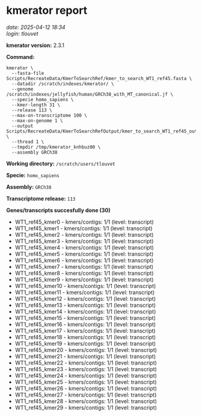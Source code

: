 # kmerator report
*date: 2025-04-12 18:34*  
*login: tlouvet*

**kmerator version:** 2.3.1

**Command:**

```
kmerator \
  --fasta-file Scripts/RecreateData/KmerToSearchRef/kmer_to_search_WT1_ref45.fasta \
  --datadir /scratch/indexes/kmerator/ \
  --genome /scratch/indexes/jellyfish/human/GRCh38_with_MT_canonical.jf \
  --specie homo_sapiens \
  --kmer-length 31 \
  --release 113 \
  --max-on-transcriptome 100 \
  --max-on-genome 1 \
  --output Scripts/RecreateData/KmerToSearchRefOutput/kmer_to_search_WT1_ref45_output \
  --thread 1 \
  --tmpdir /tmp/kmerator_knhbuz00 \
  --assembly GRCh38
```

**Working directory:** `/scratch/users/tlouvet`

**Specie:** `homo_sapiens`

**Assembly:** `GRCh38`

**Transcriptome release:** `113`

**Genes/transcripts succesfully done (30)**

- WT1_ref45_kmer0 - kmers/contigs: 1/1 (level: transcript)
- WT1_ref45_kmer1 - kmers/contigs: 1/1 (level: transcript)
- WT1_ref45_kmer2 - kmers/contigs: 1/1 (level: transcript)
- WT1_ref45_kmer3 - kmers/contigs: 1/1 (level: transcript)
- WT1_ref45_kmer4 - kmers/contigs: 1/1 (level: transcript)
- WT1_ref45_kmer5 - kmers/contigs: 1/1 (level: transcript)
- WT1_ref45_kmer6 - kmers/contigs: 1/1 (level: transcript)
- WT1_ref45_kmer7 - kmers/contigs: 1/1 (level: transcript)
- WT1_ref45_kmer8 - kmers/contigs: 1/1 (level: transcript)
- WT1_ref45_kmer9 - kmers/contigs: 1/1 (level: transcript)
- WT1_ref45_kmer10 - kmers/contigs: 1/1 (level: transcript)
- WT1_ref45_kmer11 - kmers/contigs: 1/1 (level: transcript)
- WT1_ref45_kmer12 - kmers/contigs: 1/1 (level: transcript)
- WT1_ref45_kmer13 - kmers/contigs: 1/1 (level: transcript)
- WT1_ref45_kmer14 - kmers/contigs: 1/1 (level: transcript)
- WT1_ref45_kmer15 - kmers/contigs: 1/1 (level: transcript)
- WT1_ref45_kmer16 - kmers/contigs: 1/1 (level: transcript)
- WT1_ref45_kmer17 - kmers/contigs: 1/1 (level: transcript)
- WT1_ref45_kmer18 - kmers/contigs: 1/1 (level: transcript)
- WT1_ref45_kmer19 - kmers/contigs: 1/1 (level: transcript)
- WT1_ref45_kmer20 - kmers/contigs: 1/1 (level: transcript)
- WT1_ref45_kmer21 - kmers/contigs: 1/1 (level: transcript)
- WT1_ref45_kmer22 - kmers/contigs: 1/1 (level: transcript)
- WT1_ref45_kmer23 - kmers/contigs: 1/1 (level: transcript)
- WT1_ref45_kmer24 - kmers/contigs: 1/1 (level: transcript)
- WT1_ref45_kmer25 - kmers/contigs: 1/1 (level: transcript)
- WT1_ref45_kmer26 - kmers/contigs: 1/1 (level: transcript)
- WT1_ref45_kmer27 - kmers/contigs: 1/1 (level: transcript)
- WT1_ref45_kmer28 - kmers/contigs: 1/1 (level: transcript)
- WT1_ref45_kmer29 - kmers/contigs: 1/1 (level: transcript)
